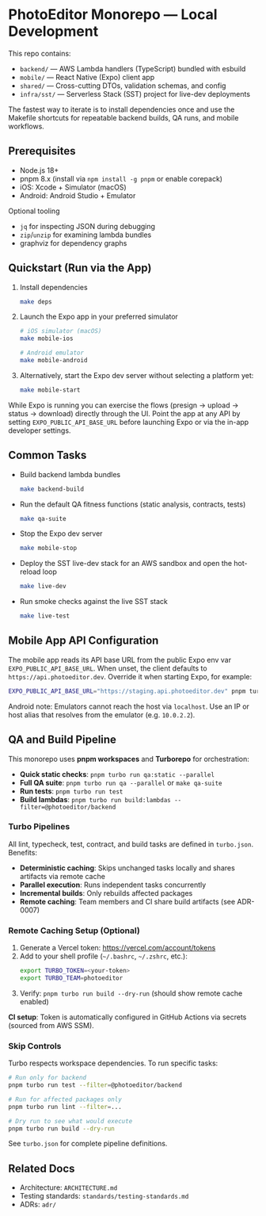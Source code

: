 # PhotoEditor Monorepo — Local Development

This repo contains:
- `backend/` — AWS Lambda handlers (TypeScript) bundled with esbuild
- `mobile/` — React Native (Expo) client app
- `shared/` — Cross-cutting DTOs, validation schemas, and config
- `infra/sst/` — Serverless Stack (SST) project for live-dev deployments

The fastest way to iterate is to install dependencies once and use the Makefile shortcuts for repeatable backend builds, QA runs, and mobile workflows.

## Prerequisites
- Node.js 18+
- pnpm 8.x (install via `npm install -g pnpm` or enable corepack)
- iOS: Xcode + Simulator (macOS)
- Android: Android Studio + Emulator

Optional tooling
- `jq` for inspecting JSON during debugging
- `zip`/`unzip` for examining lambda bundles
- graphviz for dependency graphs

## Quickstart (Run via the App)

1. Install dependencies
   ```bash
   make deps
   ```

2. Launch the Expo app in your preferred simulator
   ```bash
   # iOS simulator (macOS)
   make mobile-ios

   # Android emulator
   make mobile-android
   ```

3. Alternatively, start the Expo dev server without selecting a platform yet:
   ```bash
   make mobile-start
   ```

While Expo is running you can exercise the flows (presign → upload → status → download) directly through the UI. Point the app at any API by setting `EXPO_PUBLIC_API_BASE_URL` before launching Expo or via the in-app developer settings.

## Common Tasks

- Build backend lambda bundles
  ```bash
  make backend-build
  ```

- Run the default QA fitness functions (static analysis, contracts, tests)
  ```bash
  make qa-suite
  ```

- Stop the Expo dev server
  ```bash
  make mobile-stop
  ```

- Deploy the SST live-dev stack for an AWS sandbox and open the hot-reload loop
  ```bash
  make live-dev
  ```

- Run smoke checks against the live SST stack
  ```bash
  make live-test
  ```

## Mobile App API Configuration

The mobile app reads its API base URL from the public Expo env var `EXPO_PUBLIC_API_BASE_URL`. When unset, the client defaults to `https://api.photoeditor.dev`. Override it when starting Expo, for example:
```bash
EXPO_PUBLIC_API_BASE_URL="https://staging.api.photoeditor.dev" pnpm turbo run start --filter=photoeditor-mobile
```

Android note: Emulators cannot reach the host via `localhost`. Use an IP or host alias that resolves from the emulator (e.g. `10.0.2.2`).

## QA and Build Pipeline

This monorepo uses **pnpm workspaces** and **Turborepo** for orchestration:

- **Quick static checks**: `pnpm turbo run qa:static --parallel`
- **Full QA suite**: `pnpm turbo run qa --parallel` or `make qa-suite`
- **Run tests**: `pnpm turbo run test`
- **Build lambdas**: `pnpm turbo run build:lambdas --filter=@photoeditor/backend`

### Turbo Pipelines

All lint, typecheck, test, contract, and build tasks are defined in `turbo.json`. Benefits:
- **Deterministic caching**: Skips unchanged tasks locally and shares artifacts via remote cache
- **Parallel execution**: Runs independent tasks concurrently
- **Incremental builds**: Only rebuilds affected packages
- **Remote caching**: Team members and CI share build artifacts (see ADR-0007)

### Remote Caching Setup (Optional)

1. Generate a Vercel token: https://vercel.com/account/tokens
2. Add to your shell profile (`~/.bashrc`, `~/.zshrc`, etc.):
   ```bash
   export TURBO_TOKEN=<your-token>
   export TURBO_TEAM=photoeditor
   ```
3. Verify: `pnpm turbo run build --dry-run` (should show remote cache enabled)

**CI setup**: Token is automatically configured in GitHub Actions via secrets (sourced from AWS SSM).

### Skip Controls

Turbo respects workspace dependencies. To run specific tasks:
```bash
# Run only for backend
pnpm turbo run test --filter=@photoeditor/backend

# Run for affected packages only
pnpm turbo run lint --filter=...

# Dry run to see what would execute
pnpm turbo run build --dry-run
```

See `turbo.json` for complete pipeline definitions.

## Related Docs
- Architecture: `ARCHITECTURE.md`
- Testing standards: `standards/testing-standards.md`
- ADRs: `adr/`
